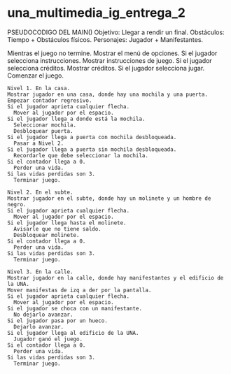 # una_multimedia_ig_entrega_2

PSEUDOCODIGO DEL MAIN()
Objetivo: Llegar a rendir un final.
Obstáculos: Tiempo + Obstáculos físicos.
Personajes: Jugador + Manifestantes.

Mientras el juego no termine.
  Mostrar el menú de opciones.
  Si el jugador selecciona instrucciones.
    Mostrar instrucciones de juego.
  Si el jugador selecciona créditos.
   Mostrar créditos.
  Si el jugador selecciona jugar.
    Comenzar el juego.

    Nivel 1. En la casa.
    Mostrar jugador en una casa, donde hay una mochila y una puerta.
    Empezar contador regresivo.
    Si el jugador aprieta cualquier flecha.
      Mover al jugador por el espacio.
    Si el jugador llega a donde está la mochila.
      Seleccionar mochila. 
      Desbloquear puerta.
    Si el jugador llega a puerta con mochila desbloqueada.
      Pasar a Nivel 2.
    Si el jugador llega a puerta sin mochila desbloqueada.
      Recordarle que debe seleccionar la mochila.
    Si el contador llega a 0.
      Perder una vida.
    Si las vidas perdidas son 3.
      Terminar juego.

    Nivel 2. En el subte.
    Mostrar jugador en el subte, donde hay un molinete y un hombre de negro.
    Si el jugador aprieta cualquier flecha.
      Mover al jugador por el espacio.
    Si el jugador llega hasta el molinete.
      Avisarle que no tiene saldo. 
      Desbloquear molinete.
    Si el contador llega a 0.
      Perder una vida.
    Si las vidas perdidas son 3.
      Terminar juego.

    Nivel 3. En la calle.
    Mostrar jugador en la calle, donde hay manifestantes y el edificio de la UNA.
    Mover manifestas de izq a der por la pantalla.
    Si el jugador aprieta cualquier flecha.
      Mover al jugador por el espacio.
    Si el jugador se choca con un manifestante.
      No dejarlo avanzar.
    Si el jugador pasa por un hueco.
      Dejarlo avanzar.
    Si el jugador llega al edificio de la UNA.
      Jugador ganó el juego.
    Si el contador llega a 0.
      Perder una vida.
    Si las vidas perdidas son 3.
      Terminar juego.
